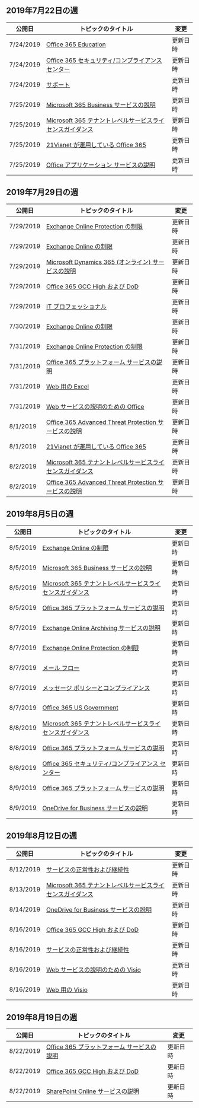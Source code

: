 <!-- This file is generated automatically each week. Changes made to this file will be overwritten.-->




## <a name="week-of-july-22-2019"></a>2019年7月22日の週


| 公開日 |トピックのタイトル | 変更 |
|------|------------|--------|
| 7/24/2019 | [Office 365 Education](/Office365/ServiceDescriptions/office-365-platform-service-description/office-365-education) | 更新日時 |
| 7/24/2019 | [Office 365 セキュリティ/コンプライアンス センター](/Office365/ServiceDescriptions/office-365-platform-service-description/office-365-securitycompliance-center) | 更新日時 |
| 7/24/2019 | [サポート](/Office365/ServiceDescriptions/office-365-platform-service-description/support) | 更新日時 |
| 7/25/2019 | [Microsoft 365 Business サービスの説明](/Office365/ServiceDescriptions/microsoft-365-service-descriptions/microsoft-365-business-service-description) | 更新日時 |
| 7/25/2019 | [Microsoft 365 テナントレベルサービスライセンスガイダンス](/Office365/ServiceDescriptions/microsoft-365-service-descriptions/microsoft-365-tenantlevel-services-licensing-guidance) | 更新日時 |
| 7/25/2019 | [21Vianet が運用している Office 365](/Office365/ServiceDescriptions/office-365-platform-service-description/office-365-operated-by-21vianet) | 更新日時 |
| 7/25/2019 | [Office アプリケーション サービスの説明](/Office365/ServiceDescriptions/office-applications-service-description/office-applications-service-description) | 更新日時 |


## <a name="week-of-july-29-2019"></a>2019年7月29日の週


| 公開日 |トピックのタイトル | 変更 |
|------|------------|--------|
| 7/29/2019 | [Exchange Online Protection の制限](/Office365/ServiceDescriptions/exchange-online-protection-service-description/exchange-online-protection-limits) | 更新日時 |
| 7/29/2019 | [Exchange Online の制限](/Office365/ServiceDescriptions/exchange-online-service-description/exchange-online-limits) | 更新日時 |
| 7/29/2019 | [Microsoft Dynamics 365 (オンライン) サービスの説明](/Office365/ServiceDescriptions/microsoft-dynamics-365-online-service-description) | 更新日時 |
| 7/29/2019 | [Office 365 GCC High および DoD](/Office365/ServiceDescriptions/office-365-platform-service-description/office-365-us-government/gcc-high-and-dod) | 更新日時 |
| 7/29/2019 | [IT プロフェッショナル](/Office365/ServiceDescriptions/sharepoint-online-service-description/it-professional) | 更新日時 |
| 7/30/2019 | [Exchange Online の制限](/Office365/ServiceDescriptions/exchange-online-service-description/exchange-online-limits) | 更新日時 |
| 7/31/2019 | [Exchange Online Protection の制限](/Office365/ServiceDescriptions/exchange-online-protection-service-description/exchange-online-protection-limits) | 更新日時 |
| 7/31/2019 | [Office 365 プラットフォーム サービスの説明](/Office365/ServiceDescriptions/office-365-platform-service-description/office-365-platform-service-description) | 更新日時 |
| 7/31/2019 | [Web 用の Excel](/Office365/ServiceDescriptions/office-online-service-description/excel-online) | 更新日時 |
| 7/31/2019 | [Web サービスの説明のための Office](/Office365/ServiceDescriptions/office-online-service-description/office-online-service-description) | 更新日時 |
| 8/1/2019 | [Office 365 Advanced Threat Protection サービスの説明](/Office365/ServiceDescriptions/office-365-advanced-threat-protection-service-description) | 更新日時 |
| 8/1/2019 | [21Vianet が運用している Office 365](/Office365/ServiceDescriptions/office-365-platform-service-description/office-365-operated-by-21vianet) | 更新日時 |
| 8/2/2019 | [Microsoft 365 テナントレベルサービスライセンスガイダンス](/Office365/ServiceDescriptions/microsoft-365-service-descriptions/microsoft-365-tenantlevel-services-licensing-guidance) | 更新日時 |
| 8/2/2019 | [Office 365 Advanced Threat Protection サービスの説明](/Office365/ServiceDescriptions/office-365-advanced-threat-protection-service-description) | 更新日時 |


## <a name="week-of-august-05-2019"></a>2019年8月5日の週


| 公開日 |トピックのタイトル | 変更 |
|------|------------|--------|
| 8/5/2019 | [Exchange Online の制限](/Office365/ServiceDescriptions/exchange-online-service-description/exchange-online-limits) | 更新日時 |
| 8/5/2019 | [Microsoft 365 Business サービスの説明](/Office365/ServiceDescriptions/microsoft-365-service-descriptions/microsoft-365-business-service-description) | 更新日時 |
| 8/5/2019 | [Microsoft 365 テナントレベルサービスライセンスガイダンス](/Office365/ServiceDescriptions/microsoft-365-service-descriptions/microsoft-365-tenantlevel-services-licensing-guidance) | 更新日時 |
| 8/5/2019 | [Office 365 プラットフォーム サービスの説明](/Office365/ServiceDescriptions/office-365-platform-service-description/office-365-platform-service-description) | 更新日時 |
| 8/7/2019 | [Exchange Online Archiving サービスの説明](/Office365/ServiceDescriptions/exchange-online-archiving-service-description/exchange-online-archiving-service-description) | 更新日時 |
| 8/7/2019 | [Exchange Online Protection の制限](/Office365/ServiceDescriptions/exchange-online-protection-service-description/exchange-online-protection-limits) | 更新日時 |
| 8/7/2019 | [メール フロー](/Office365/ServiceDescriptions/exchange-online-service-description/mail-flow) | 更新日時 |
| 8/7/2019 | [メッセージ ポリシーとコンプライアンス](/Office365/ServiceDescriptions/exchange-online-service-description/message-policy-and-compliance) | 更新日時 |
| 8/7/2019 | [Office 365 US Government](/Office365/ServiceDescriptions/office-365-platform-service-description/office-365-us-government/office-365-us-government) | 更新日時 |
| 8/8/2019 | [Microsoft 365 テナントレベルサービスライセンスガイダンス](/Office365/ServiceDescriptions/microsoft-365-service-descriptions/microsoft-365-tenantlevel-services-licensing-guidance) | 更新日時 |
| 8/8/2019 | [Office 365 プラットフォーム サービスの説明](/Office365/ServiceDescriptions/office-365-platform-service-description/office-365-platform-service-description) | 更新日時 |
| 8/8/2019 | [Office 365 セキュリティ/コンプライアンス センター](/Office365/ServiceDescriptions/office-365-platform-service-description/office-365-securitycompliance-center) | 更新日時 |
| 8/9/2019 | [Office 365 プラットフォーム サービスの説明](/Office365/ServiceDescriptions/office-365-platform-service-description/office-365-platform-service-description) | 更新日時 |
| 8/9/2019 | [OneDrive for Business サービスの説明](/Office365/ServiceDescriptions/onedrive-for-business-service-description) | 更新日時 |


## <a name="week-of-august-12-2019"></a>2019年8月12日の週


| 公開日 |トピックのタイトル | 変更 |
|------|------------|--------|
| 8/12/2019 | [サービスの正常性および継続性](/Office365/ServiceDescriptions/office-365-platform-service-description/service-health-and-continuity) | 更新日時 |
| 8/13/2019 | [Microsoft 365 テナントレベルサービスライセンスガイダンス](/Office365/ServiceDescriptions/microsoft-365-service-descriptions/microsoft-365-tenantlevel-services-licensing-guidance) | 更新日時 |
| 8/14/2019 | [OneDrive for Business サービスの説明](/Office365/ServiceDescriptions/onedrive-for-business-service-description) | 更新日時 |
| 8/16/2019 | [Office 365 GCC High および DoD](/Office365/ServiceDescriptions/office-365-platform-service-description/office-365-us-government/gcc-high-and-dod) | 更新日時 |
| 8/16/2019 | [サービスの正常性および継続性](/Office365/ServiceDescriptions/office-365-platform-service-description/service-health-and-continuity) | 更新日時 |
| 8/16/2019 | [Web サービスの説明のための Visio](/Office365/ServiceDescriptions/visio-online-service-description/visio-online-service-description) | 更新日時 |
| 8/16/2019 | [Web 用の Visio](/Office365/ServiceDescriptions/visio-online-service-description/visio-online) | 更新日時 |


## <a name="week-of-august-19-2019"></a>2019年8月19日の週


| 公開日 |トピックのタイトル | 変更 |
|------|------------|--------|
| 8/22/2019 | [Office 365 プラットフォーム サービスの説明](/Office365/ServiceDescriptions/office-365-platform-service-description/office-365-platform-service-description) | 更新日時 |
| 8/22/2019 | [Office 365 GCC High および DoD](/Office365/ServiceDescriptions/office-365-platform-service-description/office-365-us-government/gcc-high-and-dod) | 更新日時 |
| 8/22/2019 | [SharePoint Online サービスの説明](/Office365/ServiceDescriptions/sharepoint-online-service-description/sharepoint-online-service-description) | 更新日時 |
